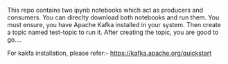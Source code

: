 This repo contains two ipynb notebooks which act as producers and consumers.
You can direclty download both notebooks and run them.
You must ensure, you have Apache Kafka installed in your system.
Then create a topic named test-topic to run it.
After creating the topic, you are good to go....

For kakfa installation, please refer:-
https://kafka.apache.org/quickstart

